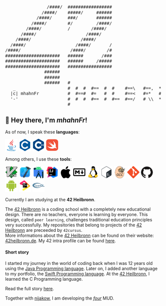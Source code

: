 <pre style="line-height:125%">
                /####/  #################                                      
              /####/    #####/     ######                                      
            /####/      ###/       ######                                      
          /####/        #/         /####/                                      
        /####/          /        /####/                                        
      /####/                   /####/                                          
    /####/                   /####/                                            
  /####/                   /####/       /                                      
/####/                   /####/        /#                                      
#####################   ######       /###                                      
#####################   ######     /#####                                      
#####################   #################                                      
               ######                                                          
               ######                                                          
               ######   #                                                      
   _                    #  #  #  #==  #  #    #==\   #==,  *==*  #\\  #  #\\  #
  |c| mhahnFr           #  #==#  #=   #  #    #==<   #=*   #  #  # \\ #  # \\ #
  '-'                   #  #  #  #==  #  #==  #==/   # \\  *==*  #  \\#  #  \\#
                        #                                                      
</pre>

## 👋 Hey there, I'm *mhahnFr*!
As of now, I speak these **languages**:
<p align="left">
<a href="https://en.wikipedia.org/wiki/Java_(programming_language)" target="_blank" title="Java"> <img src="https://raw.githubusercontent.com/devicons/devicon/master/icons/java/java-original.svg" alt="Java Programming language" width="40" height="40"/></a>
<a href="https://en.wikipedia.org/wiki/C_(programming_language)" target="_blank" title="C"> <img src="https://raw.githubusercontent.com/devicons/devicon/master/icons/c/c-plain.svg" alt="C Programming language" width="40" height="40"/></a>
<a href="https://en.wikipedia.org/wiki/C%2B%2B" target="_blank" title="C++"> <img src="https://raw.githubusercontent.com/devicons/devicon/master/icons/cplusplus/cplusplus-plain.svg" alt="C++ Programming language" width="40" height="40"/></a>
<a href="https://www.swift.org/about" target="_blank" title="Swift"> <img src="https://raw.githubusercontent.com/devicons/devicon/master/icons/swift/swift-original.svg" alt="Swift Programming language" width="40" height="40"/></a>
</p>

Among others, I use these **tools**:
<p align="left">
<a href="https://en.wikipedia.org/wiki/Vim_(text_editor)" target="_blank" title="Vim"> <img src="https://github.com/devicons/devicon/raw/master/icons/vim/vim-original.svg" alt="Vim" width="40" height="40"/></a>
<a href="https://developer.apple.com/xcode/" target="_blank" title="Xcode"> <img src="https://github.com/devicons/devicon/raw/master/icons/xcode/xcode-original.svg" alt="Xcode" width="40" height="40"/></a>
<a href="https://developer.android.com/studio" target="_blank" title="Android Studio"> <img src="https://github.com/devicons/devicon/raw/master/icons/androidstudio/androidstudio-original.svg" alt="Android Studio" width="40" height="40"/></a>
<a href="https://www.jetbrains.com/idea/" target="_blank" title="IntelliJ"> <img src="https://github.com/devicons/devicon/raw/master/icons/intellij/intellij-original.svg" alt="IntelliJ" width="40" height="40"/></a>
<a href="https://developer.apple.com" target="_blank" title="Apple"> <img src="https://github.com/devicons/devicon/raw/master/icons/apple/apple-original.svg" alt="Apple's systems" width="40" height="40"/></a>
<a href="https://en.wikipedia.org/wiki/Markdown" target="_blank" title="Markdown"> <img src="https://github.com/devicons/devicon/raw/master/icons/markdown/markdown-original.svg" alt="Markdown" width="40" height="40"/></a>
<a href="https://en.wikipedia.org/wiki/Linux" target="_blank" title="Linux"> <img src="https://github.com/devicons/devicon/raw/master/icons/linux/linux-original.svg" alt="Linux" width="40" height="40"/></a>
<a href="https://www.gnu.org/software/bash/" target="_blank" title="Bash"> <img src="https://github.com/devicons/devicon/raw/master/icons/bash/bash-plain.svg" alt="Bash" width="40" height="40"/></a>
<a href="https://gcc.gnu.org/" target="_blank" title="GCC"> <img src="https://raw.githubusercontent.com/devicons/devicon/master/icons/gcc/gcc-original.svg" alt="GCC" width="40" height="40"/></a>
<a href="https://git-scm.com" target="_blank" title="Git"> <img src="https://github.com/devicons/devicon/raw/master/icons/git/git-plain.svg" alt="Git" width="40" height="40"/></a>
<a href="https://www.github.com" target="_blank" title="GitHub"> <img src="https://github.com/devicons/devicon/raw/master/icons/github/github-original.svg" alt="GitHub" width="40" height="40"/></a>
<a href="https://developer.android.com" target="_blank" title="Android"> <img src="https://github.com/devicons/devicon/raw/master/icons/android/android-plain.svg" alt="Android" width="40" height="40"/></a>
<a href="https://www.jetbrains.com/clion/" target="_blank" title="JetBrains"> <img src="https://github.com/devicons/devicon/raw/master/icons/jetbrains/jetbrains-original.svg" alt="JetBrains" width="40" height="40"/></a>
<a href="https://en.wikipedia.org/wiki/OpenGL" target="_blank" title="OpenGL"> <img src="https://github.com/devicons/devicon/raw/master/icons/opengl/opengl-original.svg" alt="OpenGL" width="40" height="40"/></a>
</p>

Currently I am studying at the **42 Heilbronn**.

The [42 Heilbronn] is a coding school with a completely new educational design.
There are no teachers, everyone is learning by everyone. This design, called
``peer learning``, challenges traditional education principles very
successfully. My repositories that belong to projects of the [42 Heilbronn] are preceeded by
``42cursus``.  
More informations about the [42 Heilbronn] can be found on their
website: [42heilbronn.de](https://www.42heilbronn.de/learncoderepeat).
My 42 intra profile can be found [here](https://profile.intra.42.fr/users/mhahn).

#### Short story
I started my journey in the world of coding back when I was 12 years old using the [Java Programming language]. Later on,
I added another language to my portfolio, the [Swift Programming language]. At the [42 Heilbronn], I learned the
C Programming language.

Read the full story [here](https://www.github.com/mhahnFr/mhahnFr/blob/main/story.md).

Together with [nijakow], I am developing the *[four]* MUD.

[four]: https://www.github.com/nijakow/four
[nijakow]: https://www.github.com/nijakow
[Swift Programming language]: https://www.github.com/apple/swift
[42 Heilbronn]: https://www.42heilbronn.de/learncoderepeat
[Java Programming language]: https://www.github.com/openjdk
